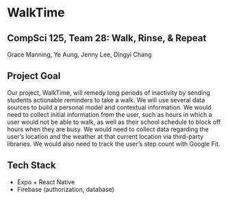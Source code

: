 # WalkTime

## CompSci 125, Team 28: Walk, Rinse, & Repeat

Grace Manning, Ye Aung, Jenny Lee, Dingyi Chang

## Project Goal

Our project, WalkTime, will remedy long periods of inactivity by sending students actionable reminders to take a walk. We will use several data sources to build a personal model and contextual information. We would need to collect initial information from the user, such as hours in which a user would not be able to walk, as well as their school schedule to block off hours when they are busy. We would need to collect data regarding the user’s location and the weather at that current location via third-party libraries. We would also need to track the user’s step count with Google Fit.

## Tech Stack

- Expo + React Native
- Firebase (authorization, database)
